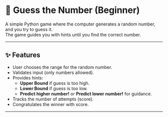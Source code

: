 # 🎲 Guess the Number (Beginner)

A simple Python game where the computer generates a random number, and you try to guess it.  
The game guides you with hints until you find the correct number.

---

## ✨ Features
- User chooses the range for the random number.  
- Validates input (only numbers allowed).  
- Provides hints:
  - **Upper Bound** if guess is too high.  
  - **Lower Bound** if guess is too low.  
  - **Predict higher number!** or **Predict lower number!** for guidance.  
- Tracks the number of attempts (score).  
- Congratulates the winner with score.

---

